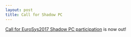 ```yaml
---
layout: post
title: Call for Shadow PC 
---
```


[Call for EuroSys2017 Shadow PC participation](https://eurosys2017.org/calls/shadow) is now out!
